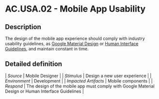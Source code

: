 # AC.USA.02 - Mobile App Usability

## Description

The design of the mobile app experience should comply with industry usability guidelines, as [Google Material Design](https://m2.material.io/design/guidelines-overview) or [Human Interface Guidelines](https://developer.apple.com/design/human-interface-guidelines/guidelines/overview/), and maintain constant in time.

## Detailed definition

| *Source* | Mobile Designer |
| *Stimulus* | Design a new user experience |
| *Environment* | Development |
| *Impacted Artifacts* | Mobile components |
| *Respond* | The design of the mobile app must comply with Google Material Design or Human Interface Guidelines |